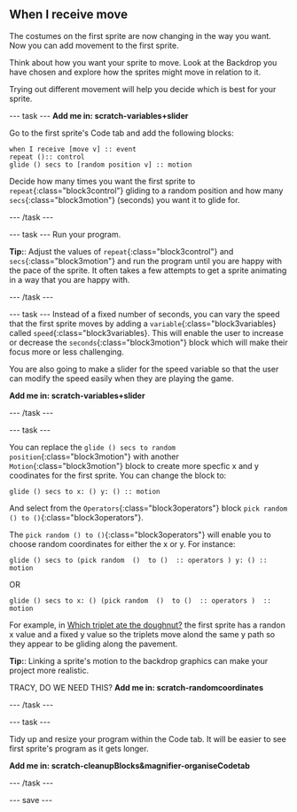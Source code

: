 ## When I receive move
The costumes on the first sprite are now changing in the way you want. Now you can add movement to the first sprite.

Think about how you want your sprite to move. Look at the Backdrop you have chosen and explore how the sprites might move in relation to it. 

Trying out different movement will help you decide which is best for your sprite.

--- task ---
**Add me in: scratch-variables+slider**

Go to the first sprite's Code tab and add the following blocks:

```blocks3
when I receive [move v] :: event
repeat ():: control
glide () secs to [random position v] :: motion
```

Decide how many times you want the first sprite to `repeat`{:class="block3control"} gliding to a random position and how many `secs`{:class="block3motion"} (seconds) you want it to glide for.

--- /task ---

--- task ---
Run your program.

**Tip:**: Adjust the values of `repeat`{:class="block3control"} and `secs`{:class="block3motion"} and run the program until you are happy with the pace of the sprite. It often takes a few attempts to get a sprite animating in a way that you are happy with.

--- /task ---

--- task ---
Instead of a fixed number of seconds, you can vary the speed that the first sprite moves by adding a `variable`{:class="block3variables} called `speed`{:class="block3variables}. This will enable the user to increase or decrease the `seconds`{:class="block3motion"} block which will make their focus more or less  challenging.

You are also going to make a slider for the speed variable so that the user can modify the speed easily when they are playing the game.

**Add me in: scratch-variables+slider**

--- /task ---

--- task ---

You can replace the `glide () secs to random position`{:class="block3motion"} with another `Motion`{:class="block3motion"} block to create more specfic x and y coodinates for the first sprite. You can change the block to:
```blocks3
glide () secs to x: () y: () :: motion
```
And select from the `Operators`{:class="block3operators"} block `pick random () to ()`{:class="block3operators"}.

The `pick random () to ()`{:class="block3operators"} will enable you to choose random coordinates for either the x or y. For instance:

```blocks3
glide () secs to (pick random  ()  to ()  :: operators ) y: () :: motion
```
OR
```blocks3
glide () secs to x: () (pick random  ()  to ()  :: operators )  :: motion
```
For example, in [Which triplet ate the doughnut?](https://scratch.mit.edu/projects/411558897/editor/) the first sprite has a randon x  value and a fixed y value so the triplets move alond  the same y path so they appear to be gliding along the pavement.

**Tip:**: Linking a sprite's motion to the backdrop graphics can make your project more realistic.

TRACY, DO WE NEED THIS?
**Add me in: scratch-randomcoordinates**

--- /task ---

--- task ---

Tidy up and resize your program within the Code tab. It will be easier to see first sprite's program as it gets longer.

**Add me in: scratch-cleanupBlocks&magnifier-organiseCodetab**

--- /task ---

--- save ---
